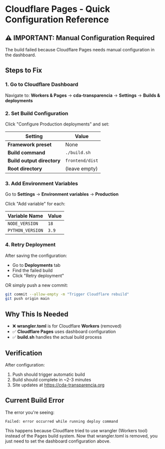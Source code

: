 # Cloudflare Pages - Quick Configuration Reference

## ⚠️ IMPORTANT: Manual Configuration Required

The build failed because Cloudflare Pages needs manual configuration in the dashboard.

## Steps to Fix

### 1. Go to Cloudflare Dashboard
Navigate to: **Workers & Pages** → **cda-transparencia** → **Settings** → **Builds & deployments**

### 2. Set Build Configuration

Click "Configure Production deployments" and set:

| Setting | Value |
|---------|-------|
| **Framework preset** | None |
| **Build command** | `./build.sh` |
| **Build output directory** | `frontend/dist` |
| **Root directory** | (leave empty) |

### 3. Add Environment Variables

Go to **Settings** → **Environment variables** → **Production**

Click "Add variable" for each:

| Variable Name | Value |
|---------------|-------|
| `NODE_VERSION` | `18` |
| `PYTHON_VERSION` | `3.9` |

### 4. Retry Deployment

After saving the configuration:
- Go to **Deployments** tab
- Find the failed build
- Click "Retry deployment"

OR simply push a new commit:
```bash
git commit --allow-empty -m "Trigger Cloudflare rebuild"
git push origin main
```

## Why This Is Needed

- ❌ **wrangler.toml** is for Cloudflare **Workers** (removed)
- ✅ **Cloudflare Pages** uses dashboard configuration
- ✅ **build.sh** handles the actual build process

## Verification

After configuration:
1. Push should trigger automatic build
2. Build should complete in ~2-3 minutes
3. Site updates at https://cda-transparencia.org

## Current Build Error

The error you're seeing:
```
Failed: error occurred while running deploy command
```

This happens because Cloudflare tried to use wrangler (Workers tool) instead of the Pages build system. Now that wrangler.toml is removed, you just need to set the dashboard configuration above.
